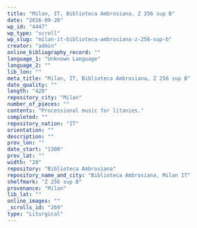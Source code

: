 ```yaml
---
title: "Milan, IT, Biblioteca Ambrosiana, Z 256 sup B"
date: "2016-09-28"
wp_id: "4447"
wp_type: "scroll"
wp_slug: "milan-it-biblioteca-ambrosiana-z-256-sup-b"
creator: "admin"
online_bibliography_record: ""
language_1: "Unknown Language"
language_2: ""
lib_lon: ""
meta_title: "Milan, IT, Biblioteca Ambrosiana, Z 256 sup B"
date_quality: ""
length: "420"
repository_city: "Milan"
number_of_pieces: ""
contents: "Processional music for litanies."
completed: ""
repository_nation: "IT"
orientation: ""
description: ""
prov_lon: ""
date_start: "1300"
prov_lat: ""
width: "20"
repository: "Biblioteca Ambrosiana"
repository_name_and_city: "Biblioteca Ambrosiana, Milan IT"
shelfmark: "Z 256 sup B"
provenance: "Milan"
lib_lat: ""
online_images: ""
_scrolls_id: "269"
type: "Liturgical"
---
```



